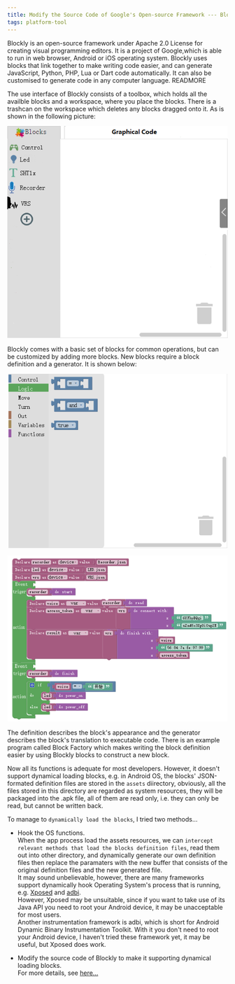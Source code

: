 ```yaml
---
title: Modify the Source Code of Google's Open-source Framework --- Blockly
tags: platform-tool
---
```


Blockly is an open-source framework under Apache 2.0 License for creating visual programming editors. It is a project of Google,which is able to run in web browser, Android or iOS operating system. 
Blockly uses blocks that link together to make writing code easier, and can generate JavaScript, Python, PHP, Lua or Dart code automatically. It can also be customised to generate code in any computer language.
READMORE

The use interface of Blockly consists of a toolbox, which holds all the availble blocks and a workspace, where you
place the blocks. There is a trashcan on the workspace which deletes any blocks dragged onto it. As is shown in the following picture:

![image](/blog-img/2017_02_20_workspace.png "Blockly workspace")

Blockly comes with a basic set of blocks for common operations, but can be customized by adding more blocks. 
New blocks require a block definition and a generator. It is shown below:

![image](/blog-img/2017_02_20_units.png "Blockly programming unit")

![image](/blog-img/2017_02_20_example.png "Blockly programming example")

The definition describes the block's appearance and the generator describes the block's translation to executable code. 
There is an example program called Block Factory which makes writing the block definition easier by using Blockly blocks to construct a new block.

Now all its functions is adequate for most developers. However, it doesn't support dynamical loading blocks, e.g. in Android OS, the blocks' JSON-formated definition files are stored in the `assets` diirectory, obviously, all the files stored in this directory are regarded as system resources, they will be packaged into the .apk file, all of them are read only, i.e. they can only be read, but cannot be written back.
  
To manage to `dynamically load the blocks`, I tried two methods...
  
- Hook the OS functions. <br>
When the app process load the assets resources, we can `intercept relevant methods that load the blocks definition files`, read them out into other directory, and dynamically generate our own definition files then replace the paramaters with the new buffer that consists of the original definition files and the new generated file.
<br>It may sound unbelievable, however, there are many frameworks support dynamically hook Operating System's process that is running, e.g. [Xposed](https://github.com/googol-lab/Xposed) and [adbi](https://github.com/googol-lab/adbi). 
<br>However, Xposed may be unsuitable, since if you want to take use of its Java API you need to root your Android device, it may be unacceptable for most users. 
<br>Another instrumentation framework is adbi, which is short for Android Dynamic Binary Instrumentation Toolkit. With it you don't need to root your Android device, I haven't tried these framework yet, it may be useful, but Xposed does work.

- Modify the source code of Blockly to make it supporting dynamical loading blocks. <br>
For more details, see [here...](https://github.com/lijiansong/blockly-android)
